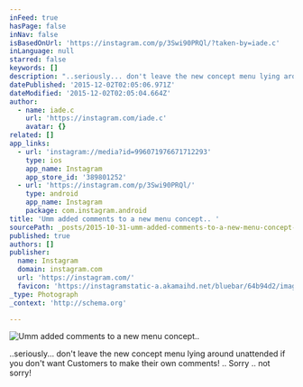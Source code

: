 ```yaml
---
inFeed: true
hasPage: false
inNav: false
isBasedOnUrl: 'https://instagram.com/p/3Swi90PRQl/?taken-by=iade.c'
inLanguage: null
starred: false
keywords: []
description: "..seriously... don't leave the new concept menu lying around unattended if you don't want Customers to make their own comments! .. Sorry .. not sorry!"
datePublished: '2015-12-02T02:05:06.971Z'
dateModified: '2015-12-02T02:05:04.664Z'
author:
  - name: iade.c
    url: 'https://instagram.com/iade.c'
    avatar: {}
related: []
app_links:
  - url: 'instagram://media?id=996071976671712293'
    type: ios
    app_name: Instagram
    app_store_id: '389801252'
  - url: 'https://instagram.com/p/3Swi90PRQl/'
    type: android
    app_name: Instagram
    package: com.instagram.android
title: 'Umm added comments to a new menu concept.. '
sourcePath: _posts/2015-10-31-umm-added-comments-to-a-new-menu-concept-probably-shouldn.md
published: true
authors: []
publisher:
  name: Instagram
  domain: instagram.com
  url: 'https://instagram.com/'
  favicon: 'https://instagramstatic-a.akamaihd.net/bluebar/64b94d2/images/ico/favicon.ico'
_type: Photograph
_context: 'http://schema.org'

---
```

![Umm added comments to a new menu concept.. ](https://scontent.cdninstagram.com/hphotos-xaf1/t51.2885-15/e15/11325242_818929598190136_1636353425_n.jpg)

..seriously... don't leave the new concept menu lying around unattended if you don't want Customers to make their own comments! .. Sorry .. not sorry!